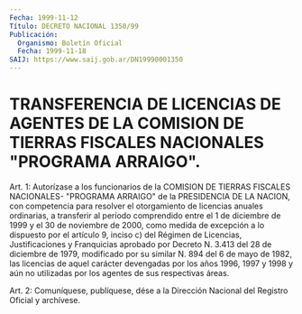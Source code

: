 ```yaml
---
Fecha: 1999-11-12
Título: DECRETO NACIONAL 1350/99
Publicación:
  Organismo: Boletín Oficial
  Fecha: 1999-11-18
SAIJ: https://www.saij.gob.ar/DN19990001350
---
```

# TRANSFERENCIA DE LICENCIAS DE AGENTES DE LA COMISION DE TIERRAS FISCALES NACIONALES "PROGRAMA ARRAIGO".

<a id="1"></a>
Art.  1:  Autorízase  a  los  funcionarios de la COMISION  DE TIERRAS FISCALES NACIONALES- "PROGRAMA ARRAIGO" de la PRESIDENCIA DE  LA  NACION, con competencia para resolver  el  otorgamiento  de licencias  anuales ordinarias, a transferir al período comprendido entre el 1  de  diciembre  de  1999 y el 30 de noviembre de 2000, como medida de excepción a lo dispuesto  por el artículo 9, inciso c) del Régimen de Licencias, Justificaciones y Franquicias aprobado por Decreto N. 3.413 del 28 de diciembre de 1979, modificado por su similar  N. 894  del  6  de  mayo de 1982, las licencias  de  aquel carácter  devengadas por los años  1996,  1997  y  1998  y  aún  no utilizadas por los agentes de sus respectivas áreas.

<a id="2"></a>
Art.  2: Comuníquese,  publíquese, dése a la Dirección Nacional del Registro Oficial y archívese.